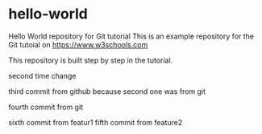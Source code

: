 # hello-world
Hello World repository for Git tutorial
This is an example repository for the Git tutoial on https://www.w3schools.com

This repository is built step by step in the tutorial.

second time change 

third commit from github because second one was from git

fourth commit from git


sixth commit from featur1
fifth commit from feature2
